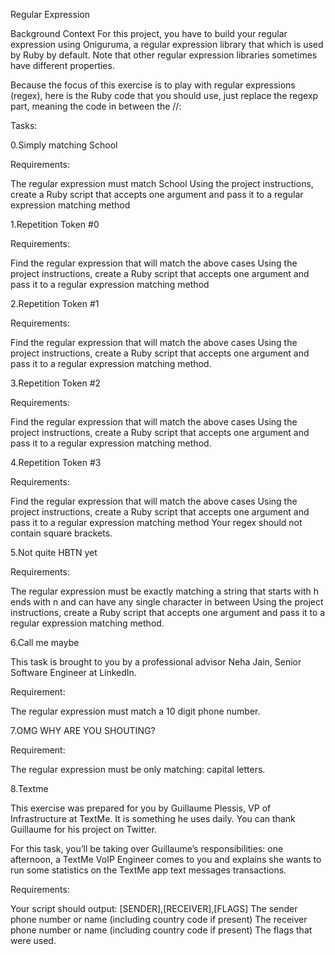 Regular Expression

Background Context
For this project, you have to build your regular expression using Oniguruma, a regular expression library that which is used by Ruby by default. Note that other regular expression libraries sometimes have different properties.

Because the focus of this exercise is to play with regular expressions (regex), here is the Ruby code that you should use, just replace the regexp part, meaning the code in between the //:

Tasks:

0.Simply matching School

Requirements:

The regular expression must match School
Using the project instructions, create a Ruby script that accepts one argument and pass it to a regular expression matching method


1.Repetition Token #0

Requirements:

Find the regular expression that will match the above cases
Using the project instructions, create a Ruby script that accepts one argument and pass it to a regular expression matching method


2.Repetition Token #1

Requirements:

Find the regular expression that will match the above cases
Using the project instructions, create a Ruby script that accepts one argument and pass it to a regular expression matching method.


3.Repetition Token #2

Requirements:

Find the regular expression that will match the above cases
Using the project instructions, create a Ruby script that accepts one argument and pass it to a regular expression matching method.


4.Repetition Token #3

Requirements:

Find the regular expression that will match the above cases
Using the project instructions, create a Ruby script that accepts one argument and pass it to a regular expression matching method
Your regex should not contain square brackets.


5.Not quite HBTN yet

Requirements:

The regular expression must be exactly matching a string that starts with h ends with n and can have any single character in between
Using the project instructions, create a Ruby script that accepts one argument and pass it to a regular expression matching method.


6.Call me maybe

This task is brought to you by a professional advisor Neha Jain, Senior Software Engineer at LinkedIn.

Requirement:

The regular expression must match a 10 digit phone number.


7.OMG WHY ARE YOU SHOUTING?

Requirement:

The regular expression must be only matching: capital letters.



8.Textme

This exercise was prepared for you by Guillaume Plessis, VP of Infrastructure at TextMe. It is something he uses daily. You can thank Guillaume for his project on Twitter.

For this task, you’ll be taking over Guillaume’s responsibilities: one afternoon, a TextMe VoIP Engineer comes to you and explains she wants to run some statistics on the TextMe app text messages transactions.

Requirements:

Your script should output: [SENDER],[RECEIVER],[FLAGS]
The sender phone number or name (including country code if present)
The receiver phone number or name (including country code if present)
The flags that were used.
